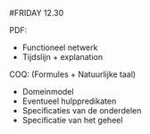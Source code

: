 #FRIDAY 12.30
  
PDF:   
+ Functioneel netwerk    
+ Tijdslijn + explanation    

COQ:  (Formules + Natuurlijke taal)   
+ Domeinmodel  
+ Eventueel hulppredikaten   
+ Specificaties van de onderdelen  
+ Specificatie van het geheel  
